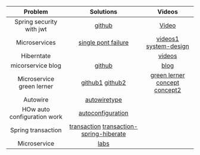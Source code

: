 Problem | Solutions | Videos 
| :---:   | :-: | :-: 
|Spring security with jwt | [github](https://github.com/koushikkothagal/spring-security-jwt) | [Video](https://www.youtube.com/watch?v=X80nJ5T7YpE)  | 
|Microservices| [single pont failure](https://www.aegisinfoways.com/articles/spring-cloud-eureka-service-discovery-implementation.html) |[videos1](https://www.youtube.com/playlist?list=PLqq-6Pq4lTTaoaVoQVfRJPqvNTCjcTvJB) [system-design](https://www.youtube.com/playlist?list=PLkQkbY7JNJuDqCFncFdTzGm6cRYCF-kZO)
|Hiberntate| |[videos](https://www.youtube.com/playlist?list=PL4AFF701184976B25)
|micorservice blog|[github](https://github.com/piomin/sample-spring-microservices-advanced)|[blog](https://piotrminkowski.com/2017/04/14/microservices-api-documentation-with-swagger2/)
|Microservice green lerner|[github1](https://github.com/greenlearner01/Microservices-Architecture) [github2](https://github.com/greenlearner01/Learning-Materials-By-Green-Learner)|[green lerner](https://www.youtube.com/playlist?list=PLq3uEqRnr_2He0bLb7XW8Mq7egwQZ-V8n) [concept](https://www.youtube.com/playlist?list=PLq3uEqRnr_2EDsuxPboP9_WtVRR_TaMrF) [concept2](https://www.youtube.com/playlist?list=PLkQkbY7JNJuDqCFncFdTzGm6cRYCF-kZO)
|Autowire|[autowiretype](https://dzone.com/articles/autowiring-in-spring#:~:text=This%20can%20be%20done%20by,byType%20%2C%20constructor%20%2C%20and%20autodetect%20.)
|HOw auto configuration work|[autoconfiguration](https://medium.com/empathyco/how-spring-boot-autoconfiguration-works-6e09f911c5ce#:~:text=Autoconfiguration%20is%20a%20feature%20that,the%20activation%20of%20some%20property.)
|Spring transaction|[transaction](https://www.tutorialspoint.com/spring/spring_transaction_management.htm) [transaction-spring-hiberate](https://www.marcobehler.com/guides/spring-transaction-management-transactional-in-depth)
Microservice| [labs](https://www.youtube.com/playlist?list=PLxB5QUp1sMFgDDvTD5pan0cPOeCqTON7l)

